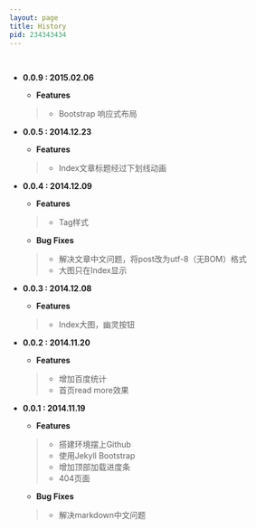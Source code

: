 ```yaml
---
layout: page
title: History
pid: 234343434
---
```

<br/>

- **0.0.9 : 2015.02.06**
    - **Features**
    > - Bootstrap 响应式布局
	
- **0.0.5 : 2014.12.23**
    - **Features**
    > - Index文章标题经过下划线动画

- **0.0.4 : 2014.12.09**
    - **Features**
    > - Tag样式
	- **Bug Fixes**
	> - 解决文章中文问题，将post改为utf-8（无BOM）格式
	> - 大图只在Index显示

- **0.0.3 : 2014.12.08**
    - **Features**
    > - Index大图，幽灵按钮
	
- **0.0.2 : 2014.11.20**
    - **Features**
	> - 增加百度统计
	> - 首页read more效果
	
- **0.0.1 : 2014.11.19**
    - **Features**
    > - 搭建环境摆上Github
    > - 使用Jekyll Bootstrap
    > - 增加顶部加载进度条
    > - 404页面
	- **Bug Fixes**
	> - 解决markdown中文问题
